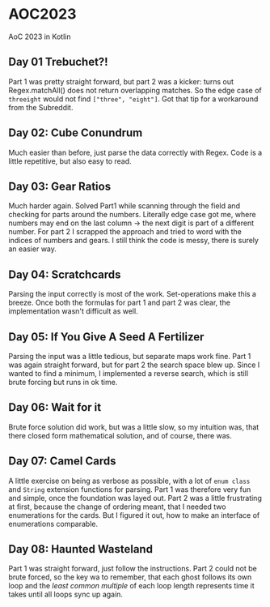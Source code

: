 # AOC2023

AoC 2023 in Kotlin

## Day 01 Trebuchet?!

Part 1 was pretty straight forward, but part 2 was a kicker: turns out Regex.matchAll() does not return overlapping
matches. So the edge case of
`threeight` would not find `["three", "eight"]`. Got that tip for a workaround from the Subreddit.

## Day 02: Cube Conundrum

Much easier than before, just parse the data correctly with Regex. Code is a little repetitive, but also easy to read.

## Day 03: Gear Ratios

Much harder again. Solved Part1 while scanning through the field and checking for parts around the numbers.
Literally edge case got me, where numbers may end on the last column -> the next digit is part of a different number.
For part 2 I scrapped the approach and tried to word with the indices of numbers and gears. I still think the code is
messy, there is surely an easier way.

## Day 04: Scratchcards

Parsing the input correctly is most of the work. Set-operations make this a breeze. Once both the formulas for
part 1 and part 2 was clear, the implementation wasn't difficult as well.

## Day 05: If You Give A Seed A Fertilizer

Parsing the input was a little tedious, but separate maps work fine. Part 1 was again straight forward, but for part 2
the search space blew up. Since I wanted to find a minimum, I implemented a reverse search, which is still
brute forcing but runs in ok time.

## Day 06: Wait for it

Brute force solution did work, but was a little slow, so my intuition was, that there closed form mathematical solution,
and of course, there was.

## Day 07: Camel Cards

A little exercise on being as verbose as possible, with a lot of `enum class` and `String` extension functions for
parsing.
Part 1 was therefore very fun and simple, once the foundation was layed out. Part 2 was a little frustrating at first,
because the change of ordering meant, that I needed two enumerations for the cards. But I figured it out, how to make
an interface of enumerations comparable.

## Day 08: Haunted Wasteland

Part 1 was straight forward, just follow the instructions. Part 2 could not be brute forced, so the key wa to remember,
that each ghost follows its own loop and the *least common multiple* of each loop length represents time it takes
until all loops sync up again.